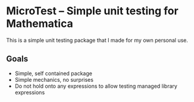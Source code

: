 # MicroTest – Simple unit testing for Mathematica

This is a simple unit testing package that I made for my own personal use.

## Goals

 - Simple, self contained package
 - Simple mechanics, no surprises
 - Do not hold onto any expressions to allow testing managed library expressions
